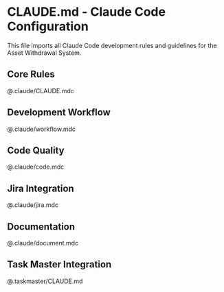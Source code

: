# CLAUDE.md - Claude Code Configuration

This file imports all Claude Code development rules and guidelines for the Asset Withdrawal System.

## Core Rules
@.claude/CLAUDE.mdc

## Development Workflow
@.claude/workflow.mdc

## Code Quality
@.claude/code.mdc

## Jira Integration
@.claude/jira.mdc

## Documentation
@.claude/document.mdc

## Task Master Integration
@.taskmaster/CLAUDE.md